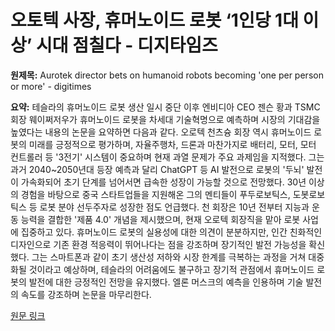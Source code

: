 # 오토텍 사장, 휴머노이드 로봇 ‘1인당 1대 이상’ 시대 점칠다 - 디지타임즈

**원제목:** Aurotek director bets on humanoid robots becoming 'one per person or more' - digitimes

**요약:** 테슬라의 휴머노이드 로봇 생산 일시 중단 이후 엔비디아 CEO 젠슨 황과 TSMC 회장 웨이쩌저우가 휴머노이드 로봇을 차세대 기술혁명으로 예측하며 시장의 기대감을 높였다는 내용의 논문을 요약하면 다음과 같다. 오로텍 천츠슝 회장 역시 휴머노이드 로봇의 미래를 긍정적으로 평가하며, 자율주행차, 드론과 마찬가지로 배터리, 모터, 모터 컨트롤러 등 '3전기' 시스템이 중요하며 현재 과열 문제가 주요 과제임을 지적했다.  그는 과거 2040~2050년대 등장 예측과 달리 ChatGPT 등 AI 발전으로 로봇의 '두뇌' 발전이 가속화되어 초기 단계를 넘어서면 급속한 성장이 가능할 것으로 전망했다.  30년 이상의 경험을 바탕으로 중국 스타트업들을 지원해온 그의 멘티들이  푸두로보틱스, 도봇로보틱스 등 로봇 분야 선두주자로 성장한 점도 언급했다.  천 회장은 10년 전부터 지능과 운동 능력을 결합한 '제품 4.0' 개념을 제시했으며, 현재 오로텍 회장직을 맡아 로봇 사업에 집중하고 있다. 휴머노이드 로봇의 실용성에 대한 의견이 분분하지만,  인간 친화적인 디자인으로 기존 환경 적응력이 뛰어나다는 점을 강조하며 장기적인 발전 가능성을 확신했다. 그는 스마트폰과 같이 초기 생산성 저하와 시장 한계를 극복하는 과정을 거쳐 대중화될 것이라고 예상하며, 테슬라의 어려움에도 불구하고 장기적 관점에서 휴머노이드 로봇의 발전에 대한 긍정적인 전망을 유지했다.  엘론 머스크의 예측을 인용하며 기술 발전의 속도를 강조하며 논문을 마무리한다.

[원문 링크](https://www.digitimes.com/news/a20250721PD217/humanoid-robot-robotics-production-tesla.html)
